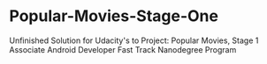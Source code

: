 # Popular-Movies-Stage-One
Unfinished Solution for Udacity's to Project: Popular Movies, Stage 1 Associate Android Developer Fast Track Nanodegree Program
